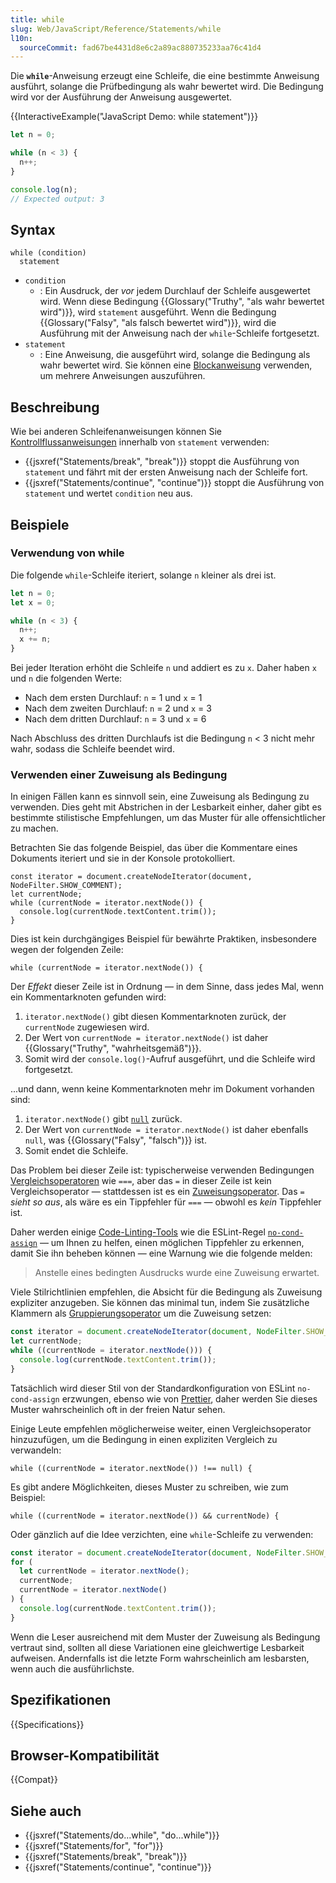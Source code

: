 ```yaml
---
title: while
slug: Web/JavaScript/Reference/Statements/while
l10n:
  sourceCommit: fad67be4431d8e6c2a89ac880735233aa76c41d4
---
```


Die **`while`**-Anweisung erzeugt eine Schleife, die eine bestimmte Anweisung ausführt, solange die Prüfbedingung als wahr bewertet wird. Die Bedingung wird vor der Ausführung der Anweisung ausgewertet.

{{InteractiveExample("JavaScript Demo: while statement")}}

```js interactive-example
let n = 0;

while (n < 3) {
  n++;
}

console.log(n);
// Expected output: 3
```

## Syntax

```js-nolint
while (condition)
  statement
```

- `condition`
  - : Ein Ausdruck, der _vor_ jedem Durchlauf der Schleife ausgewertet wird. Wenn diese Bedingung {{Glossary("Truthy", "als wahr bewertet wird")}}, wird `statement` ausgeführt. Wenn die Bedingung {{Glossary("Falsy", "als falsch bewertet wird")}}, wird die Ausführung mit der Anweisung nach der `while`-Schleife fortgesetzt.
- `statement`
  - : Eine Anweisung, die ausgeführt wird, solange die Bedingung als wahr bewertet wird. Sie können eine [Blockanweisung](/de/docs/Web/JavaScript/Reference/Statements/block) verwenden, um mehrere Anweisungen auszuführen.

## Beschreibung

Wie bei anderen Schleifenanweisungen können Sie [Kontrollflussanweisungen](/de/docs/Web/JavaScript/Reference/Statements#control_flow) innerhalb von `statement` verwenden:

- {{jsxref("Statements/break", "break")}} stoppt die Ausführung von `statement` und fährt mit der ersten Anweisung nach der Schleife fort.
- {{jsxref("Statements/continue", "continue")}} stoppt die Ausführung von `statement` und wertet `condition` neu aus.

## Beispiele

### Verwendung von while

Die folgende `while`-Schleife iteriert, solange `n` kleiner als drei ist.

```js
let n = 0;
let x = 0;

while (n < 3) {
  n++;
  x += n;
}
```

Bei jeder Iteration erhöht die Schleife `n` und addiert es zu `x`. Daher haben `x` und `n` die folgenden Werte:

- Nach dem ersten Durchlauf: `n` = 1 und `x` = 1
- Nach dem zweiten Durchlauf: `n` = 2 und `x` = 3
- Nach dem dritten Durchlauf: `n` = 3 und `x` = 6

Nach Abschluss des dritten Durchlaufs ist die Bedingung `n` < 3 nicht mehr wahr, sodass die Schleife beendet wird.

### Verwenden einer Zuweisung als Bedingung

In einigen Fällen kann es sinnvoll sein, eine Zuweisung als Bedingung zu verwenden. Dies geht mit Abstrichen in der Lesbarkeit einher, daher gibt es bestimmte stilistische Empfehlungen, um das Muster für alle offensichtlicher zu machen.

Betrachten Sie das folgende Beispiel, das über die Kommentare eines Dokuments iteriert und sie in der Konsole protokolliert.

```js-nolint example-bad
const iterator = document.createNodeIterator(document, NodeFilter.SHOW_COMMENT);
let currentNode;
while (currentNode = iterator.nextNode()) {
  console.log(currentNode.textContent.trim());
}
```

Dies ist kein durchgängiges Beispiel für bewährte Praktiken, insbesondere wegen der folgenden Zeile:

```js-nolint example-bad
while (currentNode = iterator.nextNode()) {
```

Der _Effekt_ dieser Zeile ist in Ordnung — in dem Sinne, dass jedes Mal, wenn ein Kommentarknoten gefunden wird:

1. `iterator.nextNode()` gibt diesen Kommentarknoten zurück, der `currentNode` zugewiesen wird.
2. Der Wert von `currentNode = iterator.nextNode()` ist daher {{Glossary("Truthy", "wahrheitsgemäß")}}.
3. Somit wird der `console.log()`-Aufruf ausgeführt, und die Schleife wird fortgesetzt.

...und dann, wenn keine Kommentarknoten mehr im Dokument vorhanden sind:

1. `iterator.nextNode()` gibt [`null`](/de/docs/Web/JavaScript/Reference/Operators/null) zurück.
2. Der Wert von `currentNode = iterator.nextNode()` ist daher ebenfalls `null`, was {{Glossary("Falsy", "falsch")}} ist.
3. Somit endet die Schleife.

Das Problem bei dieser Zeile ist: typischerweise verwenden Bedingungen [Vergleichsoperatoren](/de/docs/Web/JavaScript/Guide/Expressions_and_operators#comparison_operators) wie `===`, aber das `=` in dieser Zeile ist kein Vergleichsoperator — stattdessen ist es ein [Zuweisungsoperator](/de/docs/Web/JavaScript/Guide/Expressions_and_operators#assignment_operators). Das `=` _sieht so aus_, als wäre es ein Tippfehler für `===` — obwohl es _kein_ Tippfehler ist.

Daher werden einige [Code-Linting-Tools](/de/docs/Learn_web_development/Extensions/Client-side_tools/Introducing_complete_toolchain#code_linting_tools) wie die ESLint-Regel [`no-cond-assign`](https://eslint.org/docs/latest/rules/no-cond-assign) — um Ihnen zu helfen, einen möglichen Tippfehler zu erkennen, damit Sie ihn beheben können — eine Warnung wie die folgende melden:

> Anstelle eines bedingten Ausdrucks wurde eine Zuweisung erwartet.

Viele Stilrichtlinien empfehlen, die Absicht für die Bedingung als Zuweisung expliziter anzugeben. Sie können das minimal tun, indem Sie zusätzliche Klammern als [Gruppierungsoperator](/de/docs/Web/JavaScript/Reference/Operators/Grouping) um die Zuweisung setzen:

```js example-good
const iterator = document.createNodeIterator(document, NodeFilter.SHOW_COMMENT);
let currentNode;
while ((currentNode = iterator.nextNode())) {
  console.log(currentNode.textContent.trim());
}
```

Tatsächlich wird dieser Stil von der Standardkonfiguration von ESLint `no-cond-assign` erzwungen, ebenso wie von [Prettier](https://prettier.io/), daher werden Sie dieses Muster wahrscheinlich oft in der freien Natur sehen.

Einige Leute empfehlen möglicherweise weiter, einen Vergleichsoperator hinzuzufügen, um die Bedingung in einen expliziten Vergleich zu verwandeln:

```js-nolint example-good
while ((currentNode = iterator.nextNode()) !== null) {
```

Es gibt andere Möglichkeiten, dieses Muster zu schreiben, wie zum Beispiel:

```js-nolint example-good
while ((currentNode = iterator.nextNode()) && currentNode) {
```

Oder gänzlich auf die Idee verzichten, eine `while`-Schleife zu verwenden:

```js example-good
const iterator = document.createNodeIterator(document, NodeFilter.SHOW_COMMENT);
for (
  let currentNode = iterator.nextNode();
  currentNode;
  currentNode = iterator.nextNode()
) {
  console.log(currentNode.textContent.trim());
}
```

Wenn die Leser ausreichend mit dem Muster der Zuweisung als Bedingung vertraut sind, sollten all diese Variationen eine gleichwertige Lesbarkeit aufweisen. Andernfalls ist die letzte Form wahrscheinlich am lesbarsten, wenn auch die ausführlichste.

## Spezifikationen

{{Specifications}}

## Browser-Kompatibilität

{{Compat}}

## Siehe auch

- {{jsxref("Statements/do...while", "do...while")}}
- {{jsxref("Statements/for", "for")}}
- {{jsxref("Statements/break", "break")}}
- {{jsxref("Statements/continue", "continue")}}
